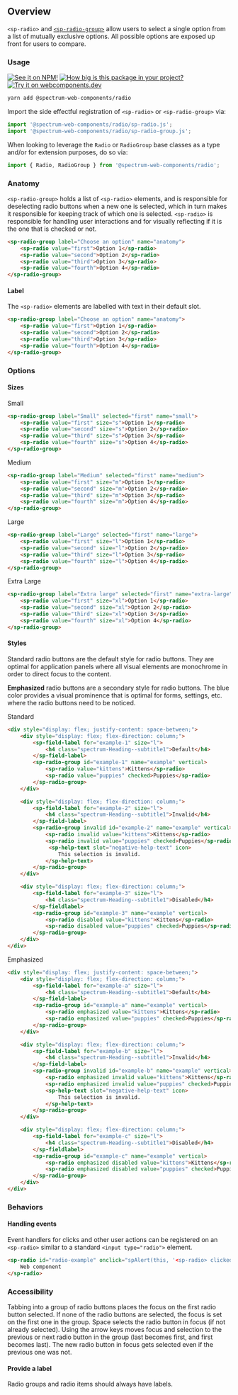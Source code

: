 ## Overview

`<sp-radio>` and [`<sp-radio-group>`](../radio-group) allow users to select a single option from a list of mutually exclusive options. All possible options are exposed up front for users to compare.

### Usage

[![See it on NPM!](https://img.shields.io/npm/v/@spectrum-web-components/radio?style=for-the-badge)](https://www.npmjs.com/package/@spectrum-web-components/radio)
[![How big is this package in your project?](https://img.shields.io/bundlephobia/minzip/@spectrum-web-components/radio?style=for-the-badge)](https://bundlephobia.com/result?p=@spectrum-web-components/radio)
[![Try it on webcomponents.dev](https://img.shields.io/badge/Try%20it%20on-webcomponents.dev-green?style=for-the-badge)](https://webcomponents.dev/edit/collection/fO75441E1Q5ZlI0e9pgq/vUinRWkhayMTAmr9AK9J/src/index.ts)

```zsh
yarn add @spectrum-web-components/radio
```

Import the side effectful registration of `<sp-radio>` or `<sp-radio-group>` via:

```js
import '@spectrum-web-components/radio/sp-radio.js';
import '@spectrum-web-components/radio/sp-radio-group.js';
```

When looking to leverage the `Radio` or `RadioGroup` base classes as a type and/or for extension purposes, do so via:

```js
import { Radio, RadioGroup } from '@spectrum-web-components/radio';
```

### Anatomy

`<sp-radio-group>` holds a list of `<sp-radio>` elements, and is responsible for deselecting radio buttons when a new one is selected, which in turn makes it responsible for keeping track of which one is selected. `<sp-radio>` is responsible for handling user interactions and for visually reflecting if it is the one that is checked or not.

```html
<sp-radio-group label="Choose an option" name="anatomy">
    <sp-radio value="first">Option 1</sp-radio>
    <sp-radio value="second">Option 2</sp-radio>
    <sp-radio value="third">Option 3</sp-radio>
    <sp-radio value="fourth">Option 4</sp-radio>
</sp-radio-group>
```

#### Label

The `<sp-radio>` elements are labelled with text in their default slot.

```html
<sp-radio-group label="Choose an option" name="anatomy">
    <sp-radio value="first">Option 1</sp-radio>
    <sp-radio value="second">Option 2</sp-radio>
    <sp-radio value="third">Option 3</sp-radio>
    <sp-radio value="fourth">Option 4</sp-radio>
</sp-radio-group>
```

### Options

#### Sizes

<sp-tabs selected="m" auto label="Size Attribute Options">
<sp-tab value="s">Small</sp-tab>
<sp-tab-panel value="s">

```html
<sp-radio-group label="Small" selected="first" name="small">
    <sp-radio value="first" size="s">Option 1</sp-radio>
    <sp-radio value="second" size="s">Option 2</sp-radio>
    <sp-radio value="third" size="s">Option 3</sp-radio>
    <sp-radio value="fourth" size="s">Option 4</sp-radio>
</sp-radio-group>
```

</sp-tab-panel>
<sp-tab value="m">Medium</sp-tab>
<sp-tab-panel value="m">

```html
<sp-radio-group label="Medium" selected="first" name="medium">
    <sp-radio value="first" size="m">Option 1</sp-radio>
    <sp-radio value="second" size="m">Option 2</sp-radio>
    <sp-radio value="third" size="m">Option 3</sp-radio>
    <sp-radio value="fourth" size="m">Option 4</sp-radio>
</sp-radio-group>
```

</sp-tab-panel>
<sp-tab value="l">Large</sp-tab>
<sp-tab-panel value="l">

```html
<sp-radio-group label="Large" selected="first" name="large">
    <sp-radio value="first" size="l">Option 1</sp-radio>
    <sp-radio value="second" size="l">Option 2</sp-radio>
    <sp-radio value="third" size="l">Option 3</sp-radio>
    <sp-radio value="fourth" size="l">Option 4</sp-radio>
</sp-radio-group>
```

</sp-tab-panel>
<sp-tab value="xl">Extra Large</sp-tab>
<sp-tab-panel value="xl">

```html
<sp-radio-group label="Extra large" selected="first" name="extra-large">
    <sp-radio value="first" size="xl">Option 1</sp-radio>
    <sp-radio value="second" size="xl">Option 2</sp-radio>
    <sp-radio value="third" size="xl">Option 3</sp-radio>
    <sp-radio value="fourth" size="xl">Option 4</sp-radio>
</sp-radio-group>
```

</sp-tab-panel>
</sp-tabs>

#### Styles

Standard radio buttons are the default style for radio buttons. They are optimal for application panels where all visual elements are monochrome in order to direct focus to the content.

**Emphasized** radio buttons are a secondary style for radio buttons. The blue color provides a visual prominence that is optimal for forms, settings, etc. where the radio buttons need to be noticed.

<sp-tabs selected="standard" auto label="Style Options">
<sp-tab value="standard">Standard</sp-tab>
<sp-tab-panel value="standard">

```html
<div style="display: flex; justify-content: space-between;">
    <div style="display: flex; flex-direction: column;">
        <sp-field-label for="example-1" size="l">
            <h4 class="spectrum-Heading--subtitle1">Default</h4>
        </sp-field-label>
        <sp-radio-group id="example-1" name="example" vertical>
            <sp-radio value="kittens">Kittens</sp-radio>
            <sp-radio value="puppies" checked>Puppies</sp-radio>
        </sp-radio-group>
    </div>

    <div style="display: flex; flex-direction: column;">
        <sp-field-label for="example-2" size="l">
            <h4 class="spectrum-Heading--subtitle1">Invalid</h4>
        </sp-field-label>
        <sp-radio-group invalid id="example-2" name="example" vertical>
            <sp-radio invalid value="kittens">Kittens</sp-radio>
            <sp-radio invalid value="puppies" checked>Puppies</sp-radio>
             <sp-help-text slot="negative-help-text" icon>
                This selection is invalid.
            </sp-help-text>
        </sp-radio-group>
    </div>

    <div style="display: flex; flex-direction: column;">
        <sp-field-label for="example-3" size="l">
            <h4 class="spectrum-Heading--subtitle1">Disabled</h4>
        </sp-fieldlabel>
        <sp-radio-group id="example-3" name="example" vertical>
            <sp-radio disabled value="kittens">Kittens</sp-radio>
            <sp-radio disabled value="puppies" checked>Puppies</sp-radio>
        </sp-radio-group>
    </div>
</div>
```

</sp-tab-panel>
<sp-tab value="emphasized">Emphasized</sp-tab>
<sp-tab-panel value="emphasized">

```html
<div style="display: flex; justify-content: space-between;">
    <div style="display: flex; flex-direction: column;">
        <sp-field-label for="example-a" size="l">
            <h4 class="spectrum-Heading--subtitle1">Default</h4>
        </sp-field-label>
        <sp-radio-group id="example-a" name="example" vertical>
            <sp-radio emphasized value="kittens">Kittens</sp-radio>
            <sp-radio emphasized value="puppies" checked>Puppies</sp-radio>
        </sp-radio-group>
    </div>

    <div style="display: flex; flex-direction: column;">
        <sp-field-label for="example-b" size="l">
            <h4 class="spectrum-Heading--subtitle1">Invalid</h4>
        </sp-field-label>
        <sp-radio-group invalid id="example-b" name="example" vertical>
            <sp-radio emphasized invalid value="kittens">Kittens</sp-radio>
            <sp-radio emphasized invalid value="puppies" checked>Puppies</sp-radio>
            <sp-help-text slot="negative-help-text" icon>
                This selection is invalid.
            </sp-help-text>
        </sp-radio-group>
    </div>

    <div style="display: flex; flex-direction: column;">
        <sp-field-label for="example-c" size="l">
            <h4 class="spectrum-Heading--subtitle1">Disabled</h4>
        </sp-fieldlabel>
        <sp-radio-group id="example-c" name="example" vertical>
            <sp-radio emphasized disabled value="kittens">Kittens</sp-radio>
            <sp-radio emphasized disabled value="puppies" checked>Puppies</sp-radio>
        </sp-radio-group>
    </div>
</div>
```

</sp-tab-panel>
</sp-tabs>

### Behaviors

#### Handling events

Event handlers for clicks and other user actions can be registered on an `<sp-radio>` similar to a standard `<input type="radio">` element.

```html
<sp-radio id="radio-example" onclick="spAlert(this, '<sp-radio> clicked!')">
    Web component
</sp-radio>
```

### Accessibility

Tabbing into a group of radio buttons places the focus on the first radio button selected. If none of the radio buttons are selected, the focus is set on the first one in the group. Space selects the radio button in focus (if not already selected). Using the arrow keys moves focus and selection to the previous or next radio button in the group (last becomes first, and first becomes last). The new radio button in focus gets selected even if the previous one was not.

#### Provide a label

Radio groups and radio items should always have labels.
